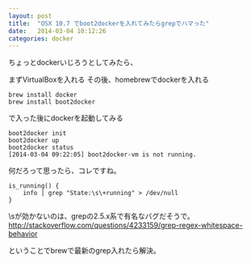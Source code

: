 ```yaml
---
layout: post
title:  "OSX 10.7 でboot2dockerを入れてみたらgrepでハマった"
date:   2014-03-04 10:12:26
categories: docker
---
```


ちょっとdockerいじろうとしてみたら、

まずVirtualBoxを入れる
その後、homebrewでdockerを入れる

    brew install docker
    brew install boot2docker

で入った後にdockerを起動してみる

	boot2docker init
	boot2docker up
	boot2docker status
    [2014-03-04 09:22:05] boot2docker-vm is not running.

何だろって思ったら、コレですね。

	
	is_running() {
		info | grep "State:\s\+running" > /dev/null
	}

\sが効かないのは、grepの2.5.x系で有名なバグだそうで。
http://stackoverflow.com/questions/4233159/grep-regex-whitespace-behavior

ということでbrewで最新のgrep入れたら解決。
